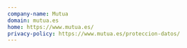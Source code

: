 ```yaml
---
company-name: Mutua
domain: mutua.es
home: https://www.mutua.es/
privacy-policy: https://www.mutua.es/proteccion-datos/
---
```




